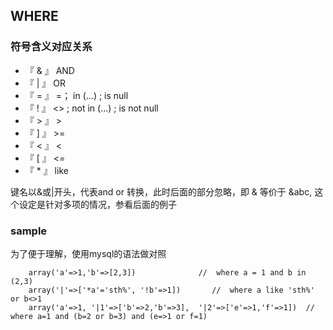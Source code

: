 ## WHERE

### 符号含义对应关系

* 『 & 』 AND 
* 『 | 』 OR  
* 『 = 』 =； in (...) ; is null
* 『 ! 』 <> ; not in (...) ; is not null
* 『 > 』 > 
* 『 ] 』 >= 
* 『 < 』 <  
* 『 [ 』 <= 
* 『 * 』 like   

键名以&或|开头，代表and or 转换，此时后面的部分忽略，即 & 等价于 &abc, 这个设定是针对多项的情况，参看后面的例子

### sample

为了便于理解，使用mysql的语法做对照

		array('a'=>1,'b'=>[2,3])              //  where a = 1 and b in (2,3)
		array('|'=>['*a'='sth%', '!b'=>1])       //  where a like 'sth%' or b<>1
		array('a'=>1, '|1'=>['b'=>2,'b'=>3],  '|2'=>['e'=>1,'f'=>1])  // where a=1 and (b=2 or b=3) and (e=>1 or f=1)




